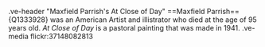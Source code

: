 .ve-header "Maxfield Parrish's At Close of Day"
==Maxfield Parrish=={Q1333928} was an American Artist and illistrator who died at the age of 95 years old. *At Close of Day* is a pastoral painting that was made in 1941. 
.ve-media flickr:37148082813
